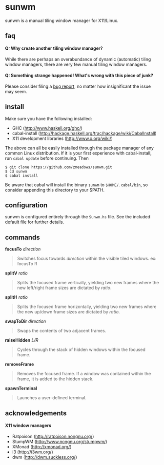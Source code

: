 # sunwm

sunwm is a manual tiling window manager for X11/Linux.

## faq

#### Q: Why create another tiling window manager?
While there are perhaps an overabundance of dynamic (automatic) tiling window managers, there are very few manual tiling window managers.


#### Q: Something strange happened! What's wrong with this piece of junk?
Please consider filing a [bug report](https://github.com/zmeadows/sunwm/issues), no matter how insignificant the issue may seem.


## install

Make sure you have the following installed:

* GHC (http://www.haskell.org/ghc/)
* cabal-install (http://hackage.haskell.org/trac/hackage/wiki/CabalInstall)
* X11 development libraries (http://www.x.org/wiki/)

The above can all be easily installed through the package manager of any common Linux distribution. If it is your first experience with cabal-install, run <code>cabal update</code> before continuing. Then

<pre><code>$ git clone https://github.com/zmeadows/sunwm.git
$ cd sunwm
$ cabal install</pre></code>

Be aware that cabal will install the binary <code>sunwm</code> to <code>$HOME/.cabal/bin</code>, so consider appending this directory to your $PATH.

## configuration

sunwm is configured entirely through the <code>Sunwm.hs</code> file. See the included default file for further details.

## commands

<b>focusTo</b> <i>direction</i> <br />
>Switches focus towards <i>direction</i> within the visible tiled windows.
ex: focusTo R

<b>splitV</b> <i>ratio</i> <br />
>Splits the focused frame vertically, yielding two new frames where the new left/right frame sizes are dictated by <i>ratio</i>.

<b>splitH</b> <i>ratio</i> <br />
>Splits the focused frame horizontally, yielding two new frames where the new up/down frame sizes are dictated by <i>ratio</i>.

<b>swapToDir</b> <i>direction</i> <br />
>Swaps the contents of two adjacent frames.

<b>raiseHidden</b> <i>L/R</i> <br />
>Cycles through the stack of hidden windows within the focused frame.

<b>removeFrame</b> <br />
>Removes the focused frame. If a window was contained within the frame, it is added to the hidden stack.

<b>spawnTerminal</b> <br />
>Launches a user-defined terminal.



## acknowledgements

#### X11 window managers

* Ratpoison (http://ratpoison.nongnu.org/)
* StumpWM (http://www.nongnu.org/stumpwm/)
* XMonad (http://xmonad.org/)
* i3 (http://i3wm.org/)
* dwm (http://dwm.suckless.org/)
